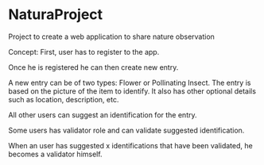 # NaturaProject
Project to create a web application to share nature observation

Concept:
First, user has to register to the app.

Once he is registered he can then create new entry.

A new entry can be of two types: Flower or Pollinating Insect.
The entry is based on the picture of the item to identify. 
It also has other optional details such as location, description, etc.

All other users can suggest an identification for the entry.

Some users has validator role and can validate suggested identification.

When an user has suggested x identifications that have been validated, he becomes a validator himself.
